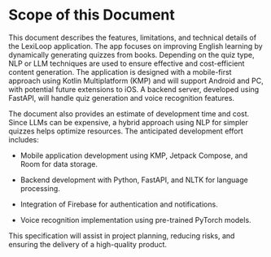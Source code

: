 # Scope of this Document

This document describes the features, limitations, and technical details of the LexiLoop application. The app focuses on improving English learning by dynamically generating quizzes from books. Depending on the quiz type, NLP or LLM techniques are used to ensure effective and cost-efficient content generation. The application is designed with a mobile-first approach using Kotlin Multiplatform (KMP) and will support Android and PC, with potential future extensions to iOS. A backend server, developed using FastAPI, will handle quiz generation and voice recognition features.

The document also provides an estimate of development time and cost. Since LLMs can be expensive, a hybrid approach using NLP for simpler quizzes helps optimize resources. The anticipated development effort includes:

* Mobile application development using KMP, Jetpack Compose, and Room for data storage.

* Backend development with Python, FastAPI, and NLTK for language processing.

* Integration of Firebase for authentication and notifications.

* Voice recognition implementation using pre-trained PyTorch models.

This specification will assist in project planning, reducing risks, and ensuring the delivery of a high-quality product.

